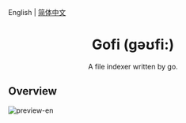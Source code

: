 English | [简体中文](./README.zh-CN.md)

<h1 align="center">Gofi (gəʊfi:)</h1>
<div align="center">
A file indexer written by go.
</div>

Overview
----

![preview-en](https://github.com/Sloaix/Gofi/blob/master/preview/preview-en.png?raw=true)

